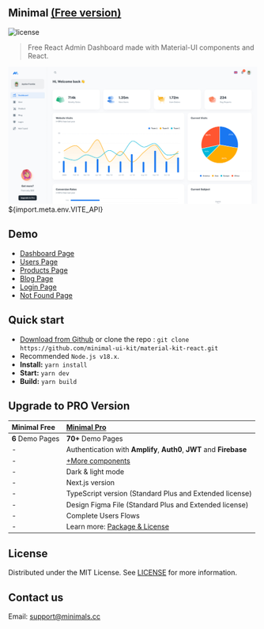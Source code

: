 ## Minimal [(Free version)](https://minimal-kit-react.vercel.app/)

![license](https://img.shields.io/badge/license-MIT-blue.svg)

> Free React Admin Dashboard made with Material-UI components and React.

![preview](public/assets/preview.jpg)
${import.meta.env.VITE_API}
## Demo

- [Dashboard Page](https://minimal-kit-react.vercel.app/)
- [Users Page](https://minimal-kit-react.vercel.app/user)
- [Products Page](https://minimal-kit-react.vercel.app/products)
- [Blog Page](https://minimal-kit-react.vercel.app/blog)
- [Login Page](https://minimal-kit-react.vercel.app/login)
- [Not Found Page](https://minimal-kit-react.vercel.app/404)

## Quick start

- [Download from Github](https://github.com/minimal-ui-kit/material-kit-react/archive/refs/heads/main.zip) or clone the repo : `git clone https://github.com/minimal-ui-kit/material-kit-react.git`
- Recommended `Node.js v18.x`.
- **Install:** `yarn install`
- **Start:** `yarn dev`
- **Build:** `yarn build`

## Upgrade to PRO Version

| Minimal Free     | [Minimal Pro](https://material-ui.com/store/items/minimal-dashboard/) |
| :--------------- | :-------------------------------------------------------------------- |
| **6** Demo Pages | **70+** Demo Pages                                                    |
| -                | Authentication with **Amplify**, **Auth0**, **JWT** and **Firebase**  |
| -                | [+More components](https://minimals.cc/components)                    |
| -                | Dark & light mode                                                     |
| -                | Next.js version                                                       |
| -                | TypeScript version (Standard Plus and Extended license)               |
| -                | Design Figma File (Standard Plus and Extended license)                |
| -                | Complete Users Flows                                                  |
| -                | Learn more: [Package & License](https://docs.minimals.cc/package)     |

## License

Distributed under the MIT License. See [LICENSE](https://github.com/minimal-ui-kit/minimal.free/blob/main/LICENSE.md) for more information.

## Contact us

Email: support@minimals.cc
